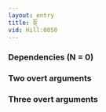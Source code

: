 ```yaml
---
layout: entry
title: སྐོ་
vid: Hill:0050
---
```

### Dependencies (N = 0)


### Two overt arguments


### Three overt arguments
